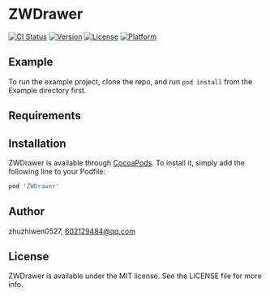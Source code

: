 # ZWDrawer

[![CI Status](http://img.shields.io/travis/zhuzhiwen0527/ZWDrawer.svg?style=flat)](https://travis-ci.org/zhuzhiwen0527/ZWDrawer)
[![Version](https://img.shields.io/cocoapods/v/ZWDrawer.svg?style=flat)](http://cocoapods.org/pods/ZWDrawer)
[![License](https://img.shields.io/cocoapods/l/ZWDrawer.svg?style=flat)](http://cocoapods.org/pods/ZWDrawer)
[![Platform](https://img.shields.io/cocoapods/p/ZWDrawer.svg?style=flat)](http://cocoapods.org/pods/ZWDrawer)

## Example

To run the example project, clone the repo, and run `pod install` from the Example directory first.

## Requirements

## Installation

ZWDrawer is available through [CocoaPods](http://cocoapods.org). To install
it, simply add the following line to your Podfile:

```ruby
pod 'ZWDrawer'
```

## Author

zhuzhiwen0527, 602129484@qq.com

## License

ZWDrawer is available under the MIT license. See the LICENSE file for more info.
